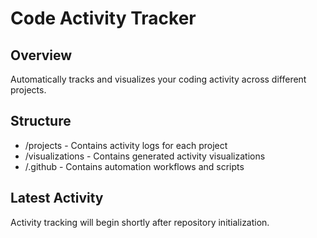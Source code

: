 # Code Activity Tracker

## Overview
Automatically tracks and visualizes your coding activity across different projects.

## Structure
- /projects - Contains activity logs for each project
- /visualizations - Contains generated activity visualizations
- /.github - Contains automation workflows and scripts

## Latest Activity
Activity tracking will begin shortly after repository initialization.